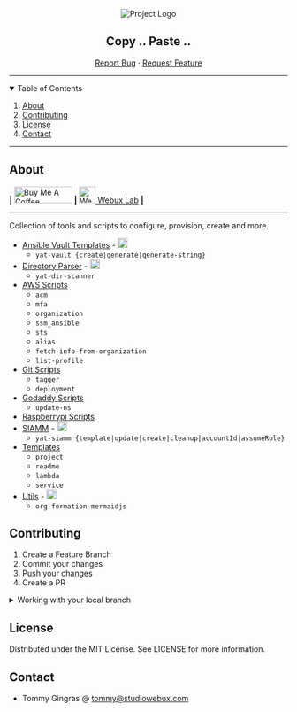 <div align="center">

![Project Logo](https://webuxlab-static.s3.ca-central-1.amazonaws.com/logoAmpoule.svg)

<h2>Copy .. Paste ..</h2>

<p align="center">
  <a href="https://github.com/yet-another-tool/copy-paste/issues">Report Bug</a>
  ·
  <a href="https://github.com/yet-another-tool/copy-paste/issues">Request Feature</a>
</p>
</div>

---

<details open="open">
  <summary>Table of Contents</summary>
  <ol>
    <li>
      <a href="#about">About</a>
    </li>
    <li><a href="#contributing">Contributing</a></li>
    <li><a href="#license">License</a></li>
    <li><a href="#contact">Contact</a></li>
  </ol>
</details>

---

## About

<div>
<b> | </b>
<a href="https://www.buymeacoffee.com/studiowebux" target="_blank"
      ><img
        src="https://cdn.buymeacoffee.com/buttons/v2/default-yellow.png"
        alt="Buy Me A Coffee"
        style="height: 30px !important; width: 105px !important"
/></a>
<b> | </b>
<a href="https://webuxlab.com" target="_blank"
      ><img
        src="https://webuxlab-static.s3.ca-central-1.amazonaws.com/logoAmpoule.svg"
        alt="Webux Logo"
        style="height: 30px !important"
/> Webux Lab</a>
<b> | </b>
</div>

---

Collection of tools and scripts to configure, provision, create and more.

- [Ansible Vault Templates](ansible-vault/) - <a href="https://badge.fury.io/js/@yetanothertool%2Fvault"><img src="https://badge.fury.io/js/@yetanothertool%2Fvault.svg" alt="npm version" height="18"></a>
  - `yat-vault {create|generate|generate-string}`
- [Directory Parser](directory-parser/) - <a href="https://badge.fury.io/js/@yetanothertool%2Fdirectory-scanner"><img src="https://badge.fury.io/js/@yetanothertool%2Fdirectory-scanner.svg" alt="npm version" height="18"></a>
  - `yat-dir-scanner`
- [AWS Scripts](scripts/aws)
  - `acm`
  - `mfa`
  - `organization`
  - `ssm_ansible`
  - `sts`
  - `alias`
  - `fetch-info-from-organization`
  - `list-profile`
- [Git Scripts](scripts/git)
  - `tagger`
  - `deployment`
- [Godaddy Scripts](scripts/godaddy)
  - `update-ns`
- [Raspberrypi Scripts](scripts/raspberrypi)
- [SIAMM](siamm/) - <a href="https://badge.fury.io/js/@yetanothertool%2Fsiamm"><img src="https://badge.fury.io/js/@yetanothertool%2Fsiamm.svg" alt="npm version" height="18"></a>
  - `yat-siamm {template|update|create|cleanup|accountId|assumeRole}`
- [Templates](templates/)
  - `project`
  - `readme`
  - `lambda`
  - `service`
- [Utils](utils/) - <a href="https://badge.fury.io/js/@yetanothertool%2Forg-formation-mermaidjs"><img src="https://badge.fury.io/js/@yetanothertool%2Forg-formation-mermaidjs.svg" alt="npm version" height="18"></a>
  - `org-formation-mermaidjs`

## Contributing

1. Create a Feature Branch
2. Commit your changes
3. Push your changes
4. Create a PR

<details>
<summary>Working with your local branch</summary>

**Branch Checkout:**

```bash
git checkout -b <feature|fix|release|chore|hotfix>/prefix-name
```

> Your branch name must starts with [feature|fix|release|chore|hotfix] and use a / before the name;
> Use hyphens as separator;
> The prefix correspond to your Kanban tool id (e.g. abc-123)

**Keep your branch synced:**

```bash
git fetch origin
git rebase origin/master
```

**Commit your changes:**

```bash
git add .
git commit -m "<feat|ci|test|docs|build|chore|style|refactor|perf|BREAKING CHANGE>: commit message"
```

> Follow this convention commitlint for your commit message structure

**Push your changes:**

```bash
git push origin <feature|fix|release|chore|hotfix>/prefix-name
```

**Examples:**

```bash
git checkout -b release/v1.15.5
git checkout -b feature/abc-123-something-awesome
git checkout -b hotfix/abc-432-something-bad-to-fix
```

```bash
git commit -m "docs: added awesome documentation"
git commit -m "feat: added new feature"
git commit -m "test: added tests"
```

</details>

## License

Distributed under the MIT License. See LICENSE for more information.

## Contact

- Tommy Gingras @ tommy@studiowebux.com
